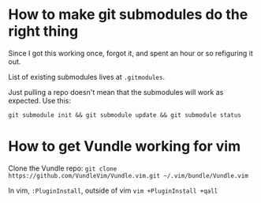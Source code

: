 # How to make git submodules do the right thing

Since I got this working once, forgot it, and spent an hour or so refiguring it out. 

List of existing submodules lives at `.gitmodules`.

Just pulling a repo doesn't mean that the submodules will work as expected. Use this:

```
git submodule init && git submodule update && git submodule status
```

# How to get Vundle working for vim

Clone the Vundle repo: `git clone https://github.com/VundleVim/Vundle.vim.git ~/.vim/bundle/Vundle.vim` 

In vim, `:PluginInstall`, outside of vim `vim +PluginInstall +qall`
